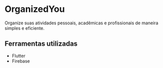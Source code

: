 # OrganizedYou

Organize suas atividades pessoais, acadêmicas e profissionais de maneira simples e eficiente.

## Ferramentas utilizadas

* Flutter
* Firebase
